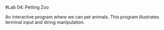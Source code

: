 #Lab 04: Petting Zoo

An interactive program where we can pet animals. This program illustrates terminal input and string manipulation.